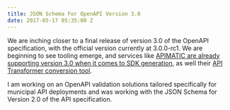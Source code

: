 ```yaml
---
title: JSON Schema For OpenAPI Version 3.0
date: 2017-05-17 05:35:00 Z
---
```


We are inching closer to a final release of version 3.0 of the OpenAPI specification, with the official version currently at 3.0.0-rc1. We are beginning to see tooling emerge, and services like [APIMATIC are already supporting version 3.0 when it comes to SDK generation](https://apimatic.io/), as well their [API Transformer conversion tool](https://apimatic.io/transformer). 

I am working on an OpenAPI validation solutions tailored specifically for municipal API deployments and was working with the JSON Schema for Version 2.0 of the API specification. 